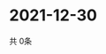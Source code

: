 # 2021-12-30
  共 0条

  <!-- BEGIN -->
  <!-- 最后更新时间Thu Dec 30 2021 05:06:37 GMT+0000 (Coordinated Universal Time) -->
  
  <!-- END -->
  
  
